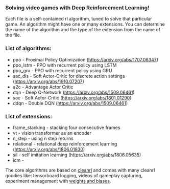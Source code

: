 ### Solving video games with Deep Reinforcement Learning!
Each file is a self-contained rl algorithm, tuned to solve that particular game. 
An algorithm might have one or many extensions. You can determine the name of the algorithm and the type of the extension from the name of the file.      
  
### List of algorithms:
* ppo  - Proximal Policy Optimization (https://arxiv.org/abs/1707.06347)    
* ppo_lstm - PPO with recurrent policy using LSTM
* ppo_gru - PPO with recurrent policy using GRU 
* sac_dis - Soft Actor-Critic for discrete action settings (https://arxiv.org/abs/1910.07207)
* a2c - Advantage Actor Critic 
* dqn - Deep Q-Network (https://arxiv.org/abs/1509.06461)
* sac - Soft Actor-Critic (https://arxiv.org/abs/1801.01290)
* ddqn - Double DQN (https://arxiv.org/abs/1509.06461)

### List of extensions:
* frame_stacking - stacking four consecutive frames
* vt - vision transformer as an encoder
* n_step - using n step returns
* relational - relational deep reinforcement learning (https://arxiv.org/abs/1806.01830)
* sil - self imitation learning (https://arxiv.org/abs/1806.05635)  
* icm - 


The core algorithms are based on [cleanrl](https://github.com/vwxyzjn/cleanrl) and comes with many 
cleanrl goodies like: tensorboard logging, videos of gameplay capturing, experiment 
management with [weights and biases](https://wandb.ai/site). 
